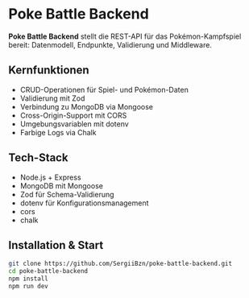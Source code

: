# Poke Battle Backend

**Poke Battle Backend** stellt die REST-API für das Pokémon-Kampfspiel bereit: Datenmodell, Endpunkte, Validierung und Middleware.

## Kernfunktionen
- CRUD-Operationen für Spiel- und Pokémon-Daten  
- Validierung mit Zod  
- Verbindung zu MongoDB via Mongoose  
- Cross-Origin-Support mit CORS  
- Umgebungsvariablen mit dotenv  
- Farbige Logs via Chalk  

## Tech-Stack
- Node.js + Express  
- MongoDB mit Mongoose  
- Zod für Schema-Validierung  
- dotenv für Konfigurationsmanagement  
- cors  
- chalk  

## Installation & Start
```bash
git clone https://github.com/SergiiBzn/poke-battle-backend.git
cd poke-battle-backend
npm install
npm run dev
```
